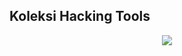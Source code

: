 ## Koleksi Hacking Tools
<div align="center">
	<img src="https://i.pinimg.com/originals/0e/d8/56/0ed856189db0c88b033219bdb59746ab.jpg">
</div>
